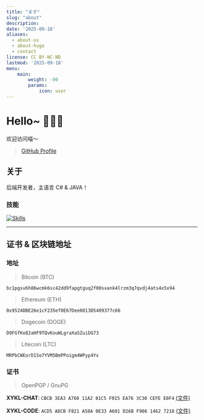 ```yaml
---
title: "关于"
slug: "about"
description: 
date: '2025-09-18'
aliases:
  - about-us
  - about-hugo
  - contact
license: CC BY-NC-ND
lastmod: '2025-09-18'
menu:
    main: 
        weight: -90
        params:
            icon: user
---
```


# Hello~ 🍥🏳️‍⚧️

欢迎访问喵～

> [GitHub Profile](https://github.com/XIYUEKONGLING/)


## 关于

后端开发者，主语言 C# & JAVA！

### 技能

[![Skills](https://skillicons.dev/icons?i=dotnet,cs,java,rust,cpp,git,docker,linux,vim,md,mysql,postgres,sqlite,mongo)](https://skillicons.dev)

---

## 证书 & 区块链地址

### 地址

> Bitcoin (BTC)

```text
bc1pgsv6h86wcmk6sc42dd9fapgtguq2f00sxank4lrzm3q7qvdj4ats4x5x94
```

> Ethereum (ETH)

```text
0x9524DBE26e1cF235ef0E67Dee0813D5409377c66
```

> Dogecoin (DOGE)

```text
D9FGfKo82aHF9TQvKouWLgraXaSZuiDG73
```

> Litecoin (LTC)

```text
MRPbCWEorD1So7YVM5BmPPoigm4WPyp4Yx
```

### 证书

> OpenPGP / GnuPG

**XYKL-CHAT**: `CBCB 3EA3 A760 11A2 81C5 F015 EA76 3C30 CEFE E0F4` [(文件)](https://raw.githubusercontent.com/XIYUEKONGLING/XIYUEKONGLING/refs/heads/main/certificates/chat.asc)


**XYKL-CODE**: `ACD5 A8CB F821 A58A 0E33 A601 D26B F906 1462 7218` [(文件)](https://raw.githubusercontent.com/XIYUEKONGLING/XIYUEKONGLING/refs/heads/main/certificates/code.asc)

